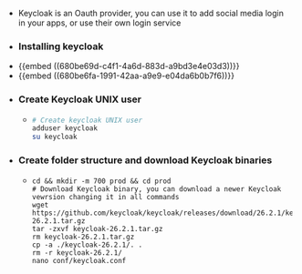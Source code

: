 - Keycloak is an Oauth provider, you can use it to add social media login in your apps, or use their own login service
- ### Installing keycloak
- {{embed ((680be69d-c4f1-4a6d-883d-a9bd3e4e03d3))}}
- {{embed ((680be6fa-1991-42aa-a9e9-e04da6b0b7f6))}}
- ### Create Keycloak UNIX user
	- ```sh
	  # Create keycloak UNIX user
	  adduser keycloak
	  su keycloak
	  ```
- ### Create folder structure and download Keycloak binaries
	- ```
	  cd && mkdir -m 700 prod && cd prod
	  # Download Keycloak binary, you can download a newer Keycloak vewrsion changing it in all commands
	  wget https://github.com/keycloak/keycloak/releases/download/26.2.1/keycloak-26.2.1.tar.gz
	  tar -zxvf keycloak-26.2.1.tar.gz
	  rm keycloak-26.2.1.tar.gz
	  cp -a ./keycloak-26.2.1/. .
	  rm -r keycloak-26.2.1/
	  nano conf/keycloak.conf
	  ```